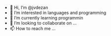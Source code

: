 - 👋 Hi, I’m @jvdezan
- 👀 I’m interested in languages and programming
- 🌱 I’m currently learning programmin
- 💞️ I’m looking to collaborate on ...
- 📫 How to reach me ...

<!---
jvdezan/jvdezan is a ✨ special ✨ repository because its `README.md` (this file) appears on your GitHub profile.
You can click the Preview link to take a look at your changes.
--->
